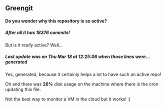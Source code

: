 ## Greengit

#### Do you wonder why this repository is so active?

##### After all it has 18376 commits!

But is it *really* active? Well...

##### Last update was on Thu Mar 18 at 12:25:06 when those lines were... generated

Yes, generated, because it certainly helps a lot to have such an active repo!

Oh and there was **26%** disk usage on the machine
where there is the cron updating this file.

Not the best way to monitor a VM in the cloud but it works! :)
